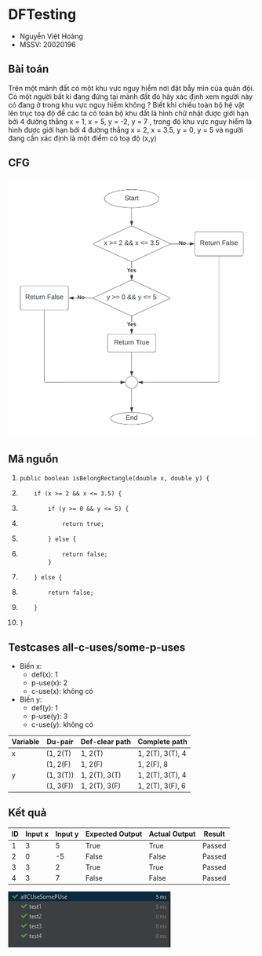 # DFTesting
- Nguyễn Việt Hoàng
- MSSV: 20020196
## Bài toán
Trên một mảnh đất có một khu vực nguy hiểm nơi đặt bẫy mìn của quân đội. Có
một người bất kì đang đứng tại mảnh đất đó hãy xác định xem người này có đang ở
trong khu vực nguy hiểm không ? Biết khi chiếu toàn bộ hệ vật lên trục toạ độ đề
các ta có toàn bộ khu đất là hình chữ nhật được giới hạn bởi 4 đường thẳng
x = 1, x = 5, y = -2, y = 7 , trong đó khu vực nguy hiểm là hình được giới hạn bới 4
đường thẳng x = 2, x = 3.5, y = 0, y = 5 và người đang cần xác định là một điểm có
toạ độ (x,y)

## CFG
![](./src/main/resources/program.png)

## Mã nguồn
1.     public boolean isBelongRectangle(double x, double y) {
2.         if (x >= 2 && x <= 3.5) {
3.             if (y >= 0 && y <= 5) {
4.                 return true;
5.             } else {
6.                 return false;
               }
7.         } else {
8.             return false;
9.         }
10.     }

## Testcases all-c-uses/some-p-uses
- Biến x:
    - def(x): 1
    - p-use(x): 2
    - c-use(x): không có
- Biến y:
    - def(y): 1
    - p-use(y): 3
  - c-use(y): không có



| Variable | Du-pair   | Def-clear path | Complete path    |
|----------|-----------|----------------|------------------|
| x        | (1, 2(T)  | 1, 2(T)        | 1, 2(T), 3(T), 4 |
|          | (1, 2(F)  | 1, 2(F)        | 1, 2(F), 8       |
| y        | (1, 3(T)) | 1, 2(T), 3(T)  | 1, 2(T), 3(T), 4 |
|          | (1, 3(F)) | 1, 2(T), 3(F)  | 1, 2(T), 3(F), 6 |

## Kết quả
| ID | Input x | Input y | Expected Output | Actual Output | Result  |
|----|---------|---------|-----------------|---------------|---------|
| 1  | 3       | 5       | True            | True          | Passed  |
| 2  | 0       | -5      | False           | False         | Passed  |
| 3  | 3       | 2       | True            | True          | Passed  |
| 4  | 3       | 7       | False           | False         | Passed  |

 ![](src/main/resources/result.png)